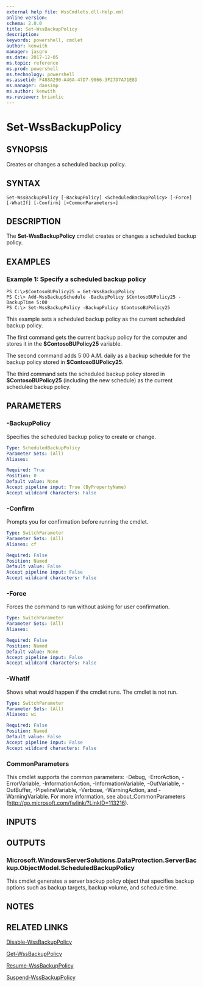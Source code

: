 ```yaml
---
external help file: WssCmdlets.dll-Help.xml
online version: 
schema: 2.0.0
title: Set-WssBackupPolicy
description: 
keywords: powershell, cmdlet
author: kenwith
manager: jasgro
ms.date: 2017-12-05
ms.topic: reference
ms.prod: powershell
ms.technology: powershell
ms.assetid: F488A290-A46A-47D7-9066-3F27D7A71E8D
ms.manager: dansimp
ms.author: kenwith
ms.reviewer: brianlic
---
```


# Set-WssBackupPolicy

## SYNOPSIS
Creates or changes a scheduled backup policy.

## SYNTAX

```
Set-WssBackupPolicy [-BackupPolicy] <ScheduledBackupPolicy> [-Force] [-WhatIf] [-Confirm] [<CommonParameters>]
```

## DESCRIPTION
The **Set-WssBackupPolicy** cmdlet creates or changes a scheduled backup policy.

## EXAMPLES

### Example 1: Specify a scheduled backup policy
```
PS C:\>$ContosoBUPolicy25 = Get-WssBackupPolicy
PS C:\> Add-WssBackupSchedule -BackupPolicy $ContosoBUPolicy25 -BackupTime 5:00
PS C:\> Set-WssBackupPolicy -BackupPolicy $ContosoBUPolicy25
```

This example sets a scheduled backup policy as the current scheduled backup policy.

The first command gets the current backup policy for the computer and stores it in the **$ContosoBUPolicy25** variable.

The second command adds 5:00 A.M.
daily as a backup schedule for the backup policy stored in **$ContosoBUPolicy25**.

The third command sets the scheduled backup policy stored in **$ContosoBUPolicy25** (including the new schedule) as the current scheduled backup policy.

## PARAMETERS

### -BackupPolicy
Specifies the scheduled backup policy to create or change.

```yaml
Type: ScheduledBackupPolicy
Parameter Sets: (All)
Aliases: 

Required: True
Position: 0
Default value: None
Accept pipeline input: True (ByPropertyName)
Accept wildcard characters: False
```

### -Confirm
Prompts you for confirmation before running the cmdlet.

```yaml
Type: SwitchParameter
Parameter Sets: (All)
Aliases: cf

Required: False
Position: Named
Default value: False
Accept pipeline input: False
Accept wildcard characters: False
```

### -Force
Forces the command to run without asking for user confirmation.

```yaml
Type: SwitchParameter
Parameter Sets: (All)
Aliases: 

Required: False
Position: Named
Default value: None
Accept pipeline input: False
Accept wildcard characters: False
```

### -WhatIf
Shows what would happen if the cmdlet runs.
The cmdlet is not run.

```yaml
Type: SwitchParameter
Parameter Sets: (All)
Aliases: wi

Required: False
Position: Named
Default value: False
Accept pipeline input: False
Accept wildcard characters: False
```

### CommonParameters
This cmdlet supports the common parameters: -Debug, -ErrorAction, -ErrorVariable, -InformationAction, -InformationVariable, -OutVariable, -OutBuffer, -PipelineVariable, -Verbose, -WarningAction, and -WarningVariable. For more information, see about_CommonParameters (http://go.microsoft.com/fwlink/?LinkID=113216).

## INPUTS

## OUTPUTS

### Microsoft.WindowsServerSolutions.DataProtection.ServerBackup.ObjectModel.ScheduledBackupPolicy
This cmdlet generates a server backup policy object that specifies backup options such as backup targets, backup volume, and schedule time.

## NOTES

## RELATED LINKS

[Disable-WssBackupPolicy](./Disable-WssBackupPolicy.md)

[Get-WssBackupPolicy](./Get-WssBackupPolicy.md)

[Resume-WssBackupPolicy](./Resume-WssBackupPolicy.md)

[Suspend-WssBackupPolicy](./Suspend-WssBackupPolicy.md)

